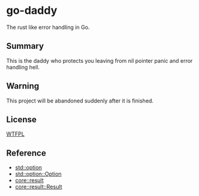 # go-daddy
The rust like error handling in Go.

## Summary

This is the daddy who protects you leaving from nil pointer panic and error handling hell.

## Warning

This project will be abandoned suddenly after it is finished.

## License

[WTFPL](https://en.wikipedia.org/wiki/WTFPL)

## Reference

- [std::option](https://doc.rust-lang.org/std/option/)
- [std::option::Option](https://doc.rust-lang.org/std/option/enum.Option.html)
- [core::result](https://doc.rust-lang.org/std/result/)
- [core::result::Result](https://doc.rust-lang.org/core/result/enum.Result.html)